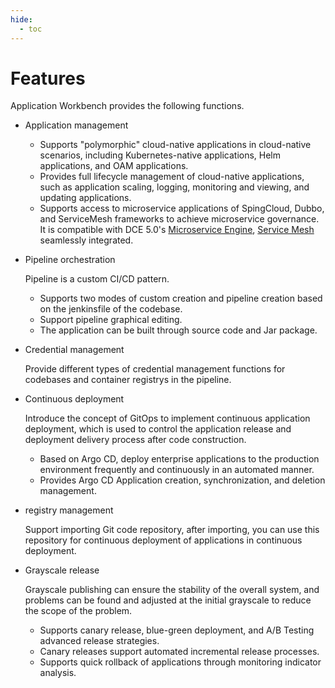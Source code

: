 ```yaml
---
hide:
  - toc
---
```


# Features

Application Workbench provides the following functions.

- Application management

    - Supports "polymorphic" cloud-native applications in cloud-native scenarios, including Kubernetes-native applications, Helm applications, and OAM applications.
    - Provides full lifecycle management of cloud-native applications, such as application scaling, logging, monitoring and viewing, and updating applications.
    - Supports access to microservice applications of SpingCloud, Dubbo, and ServiceMesh frameworks to achieve microservice governance. It is compatible with DCE 5.0's [Microservice Engine](../../skoala/intro/features.md), [Service Mesh ](../../mspider/01Intro/WhatismSpider.md) seamlessly integrated.

- Pipeline orchestration

    Pipeline is a custom CI/CD pattern.

    - Supports two modes of custom creation and pipeline creation based on the jenkinsfile of the codebase.
    - Support pipeline graphical editing.
    - The application can be built through source code and Jar package.

- Credential management

    Provide different types of credential management functions for codebases and container registrys in the pipeline.

- Continuous deployment

    Introduce the concept of GitOps to implement continuous application deployment, which is used to control the application release and deployment delivery process after code construction.

    - Based on Argo CD, deploy enterprise applications to the production environment frequently and continuously in an automated manner.
    - Provides Argo CD Application creation, synchronization, and deletion management.

- registry management

    Support importing Git code repository, after importing, you can use this repository for continuous deployment of applications in continuous deployment.

- Grayscale release

    Grayscale publishing can ensure the stability of the overall system, and problems can be found and adjusted at the initial grayscale to reduce the scope of the problem.

    - Supports canary release, blue-green deployment, and A/B Testing advanced release strategies.
    - Canary releases support automated incremental release processes.
    - Supports quick rollback of applications through monitoring indicator analysis.
